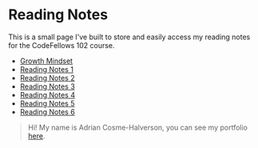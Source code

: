 # Reading Notes  

This is a small page I've built to store and easily access my reading notes for the CodeFellows 102 course.  

* [Growth Mindset](growthmindset.md)  
* [Reading Notes 1](class1reading.md)  
* [Reading Notes 2](class2reading.md)  
* [Reading Notes 3](class3reading.md)  
* [Reading Notes 4](class4reading.md)  
* [Reading Notes 5](class5reading.md)
* [Reading Notes 6](class6reading.md)

> Hi! My name is Adrian Cosme-Halverson, you can see my portfolio [here][1]. 

[1]: https://github.com/AdrianCosme5850
